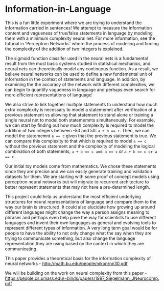 # Information-in-Language
This is a fun little experiment where we are trying to understand the information carried in sentences! We attempt to measure the information content and vagueness of true/false statements in language by modeling them with a minimum complexity neural net. For more information, see the tutorial in 'Perceptron Networks' where the process of modeling and finding the complexity of the addition of two integers is explained.

The sigmoid function classifer used in the neural nets is a fundamental result from the most basic systems studied in statistical mechanics, and neural nets can theoretically model any continuous function. As a result, we believe neural networks can be used to define a new fundamental unit of information in the context of statements and language. In addition, by examining the the accuracy of the network with different complexities, we can begin to quantify vagueness in language and perhaps even search for more efficient representations of language!

We also strive to link together multiple statements to understand how much extra complexity is necessary to model a statememnt after verification of a previous statement vs allowing that statement to stand alone or training a single neural net to model both statememnts simultaneously. For example, we can start by finding out how much complexity is required to model the addition of two integers between -50 and 50: `a + b == c`. Then, we can model the statememnt `a == c` given that the previous statement is true. We can compare this complexity to that which is required to model `a == c` without the previous statement and the complexity of modeling the logical combination of both statements, `a + b == c and a == c` or `a + b == c or a == c` .  

Our initial toy models come from mathematics. We chose these statements since they are precise and we can easily generate training and validation datasets for them. We are starting with some proof of concept models using perceptron neural networks but will migrate to recurrent architecture to better represent statements that may not have a pre-determined length.

This project could help us understand the most efficient underlying structures for neural representations of language and compare them to the way our brain is structured. It could also elucidate how growing up around different languages might change the way a person assigns meaning to phrases and perhaps even help pave the way for scientists to use different languages and invent their own languages as general and evolving tools to represent different types of information. A very long term goal would be for people to have the ability to not only change what the say when they are trying to communicate something, but also change the language representation they are using based on the context in which they are communicating.  

This paper provides a theoretical basis for the information complexity of neural networks - http://math.bu.edu/people/mkon/nn30.pdf

We will be building on the work on neural complexity from this paper - https://people.cs.umass.edu/~binds/papers/1997_Siegelmann_JNeurocomp.pdf
